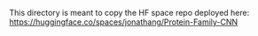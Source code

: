 This directory is meant to copy the HF space repo deployed here: https://huggingface.co/spaces/jonathang/Protein-Family-CNN
